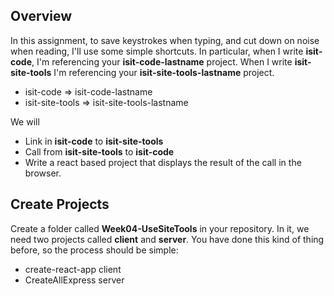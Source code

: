 ## Overview

In this assignment, to save keystrokes when typing, and cut down on noise when reading, I'll use some simple shortcuts. In particular, when I write **isit-code**, I'm referencing your **isit-code-lastname** project. When I write **isit-site-tools** I'm referencing your **isit-site-tools-lastname** project.

- isit-code => isit-code-lastname
- isit-site-tools => isit-site-tools-lastname

We will

- Link in **isit-code** to **isit-site-tools**
- Call from **isit-site-tools** to **isit-code**
- Write a react based project that displays the result of the call in the browser.

## Create Projects

Create a folder called **Week04-UseSiteTools** in your repository. In it, we need two projects called **client** and **server**. You have done this kind of thing before, so the process should be simple:

- create-react-app client
- CreateAllExpress server
